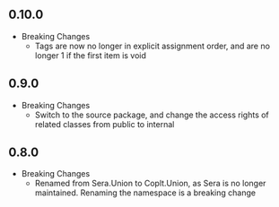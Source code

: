 ﻿## 0.10.0
- Breaking Changes
  - Tags are now no longer in explicit assignment order, and are no longer 1 if the first item is void

## 0.9.0
- Breaking Changes
  - Switch to the source package, and change the access rights of related classes from public to internal

## 0.8.0
- Breaking Changes
  - Renamed from Sera.Union to Coplt.Union, as Sera is no longer maintained. Renaming the namespace is a breaking change
